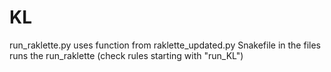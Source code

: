 # KL

run_raklette.py uses function from raklette_updated.py
Snakefile in the files runs the run_raklette (check rules starting with "run_KL")
